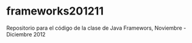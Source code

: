 frameworks201211
================

Repositorio para el código de la clase de Java Framewors, Noviembre - Diciembre 2012 